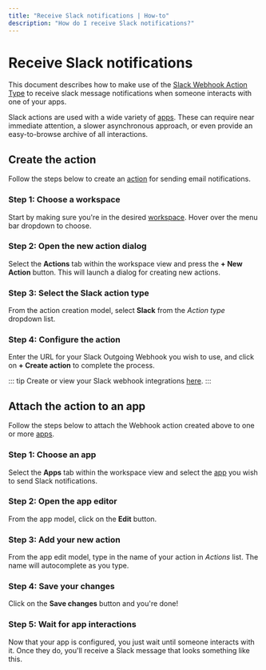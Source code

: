 ```yaml
---
title: "Receive Slack notifications | How-to"
description: "How do I receive Slack notifications?"
---
```


# Receive Slack notifications

This document describes how to make use of the [Slack Webhook Action Type](/reference/action-types/slack-webhook/) to receive slack message notifications when someone interacts with one of your apps.

Slack actions are used with a wide variety of [apps](/reference/apps/). These can require near immediate attention, a slower asynchronous approach, or even provide an easy-to-browse archive of all interactions.

## Create the action

Follow the steps below to create an [action](/reference/actions/) for sending email notifications.

### Step 1: Choose a workspace

Start by making sure you're in the desired [workspace](/reference/workspaces/). Hover over the menu bar dropdown to choose.

<CaptionedImage
  src="/images/navigation/choose-workspace-dropdown.png"
  alt="An expanded dropdown containing a list of available workspaces in the Routegy admin app"
  width="90%"
/>

### Step 2: Open the new action dialog

Select the **Actions** tab within the workspace view and press the **+ New Action** button. This will launch a dialog for creating new actions.

<CaptionedImage
  src="/images/how-tos/create-new-action.png"
  alt="Highlighting the actions tab and 'New action' button within the Routegy admin app"
  width="90%"
/>

### Step 3: Select the Slack action type

From the action creation model, select **Slack** from the _Action type_ dropdown list.

<CaptionedImage
  src="/images/modals/personal-office-coffee-machine-edit-app-actions-slack.png"
  alt="An expanded dropdown containing a list of available action types with 'Slack' highlighted in the Routegy admin app"
  width="70%"
/>

### Step 4: Configure the action

Enter the URL for your Slack Outgoing Webhook you wish to use, and click on **+ Create action** to complete the process.

::: tip
Create or view your Slack webhook integrations [here](https://slack.com/apps/A0F7VRG6Q-outgoing-webhooks).
:::

<CaptionedImage
  src="/images/modals/personal-office-coffee-machine-edit-app-actions-slack-save.png"
  alt="The completed Slack action in the 'New action' dialog with the 'Create action' button highlighted in the Routegy admin app"
  width="70%"
/>

## Attach the action to an app

Follow the steps below to attach the Webhook action created above to one or more [apps](/reference/apps/).

### Step 1: Choose an app

Select the **Apps** tab within the workspace view and select the [app](/reference/apps/) you wish to send Slack notifications.

<CaptionedImage
  src="/images/how-tos/edit-app.png"
  alt="Highlighting the Apps tab and selection of a 'Coffee machine' app within the Routegy admin app"
  width="90%"
/>

### Step 2: Open the app editor

From the app model, click on the **Edit** button.

<CaptionedImage
  src="/images/modals/personal-office-coffee-machine-edit-app.png"
  alt="A 'Coffee machine' app in the app editor with the Edit button highlighted in the Routegy admin app"
  width="70%"
/>

### Step 3: Add your new action

From the app edit model, type in the name of your action in _Actions_ list. The name will autocomplete as you type.

<CaptionedImage
  src="/images/modals/personal-office-coffee-machine-edit-app-actions-slack.png"
  alt="The Slack action being added to a 'Coffee machine' app using the app editor in the Routegy admin app"
  width="70%"
/>

### Step 4: Save your changes

Click on the **Save changes** button and you're done!

<CaptionedImage
  src="/images/modals/personal-office-coffee-machine-edit-app-actions-slack-save.png"
  alt="Highlighting the 'Save changes' button in the app editor in the Routegy admin app"
  width="70%"
/>

### Step 5: Wait for app interactions

Now that your app is configured, you just wait until someone interacts with it. Once they do, you'll receive a Slack message that looks something like this.

<CaptionedImage
  src="/images/actions/personal-office-coffee-machine-slack.png"
  alt="A Slack message cfreated by an interaction with a Routegy app named 'Coffee machine' using the Slack action and associated template defined earlier in this tutorial"
  width="90%"
/>
